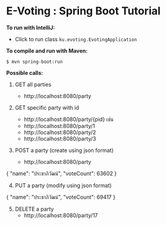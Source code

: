 # E-Voting : Spring Boot Tutorial

__To run with IntelliJ:__

  * Click to run class `ku.evoting.EvotingApplication`

__To compile and run with Maven:__

```$ mvn spring-boot:run```

__Possible calls:__

1. GET all parties
	- http://localhost:8080/party

2. GET specific party with id
	- http://localhost:8080/party/{pid} เช่น
	- http://localhost:8080/party/1
	- http://localhost:8080/party/2
	- http://localhost:8080/party/3

3. POST a party (create using json format)
	- http://localhost:8080/party

{
    "name": "ประชาภิวัฒน์",
    "voteCount": 63602
}

4. PUT a party (modify using json format)

{
    "name": "ประชาภิวัฒน์",
    "voteCount": 69417
}

5. DELETE a party
	- http://localhost:8080/party/17
